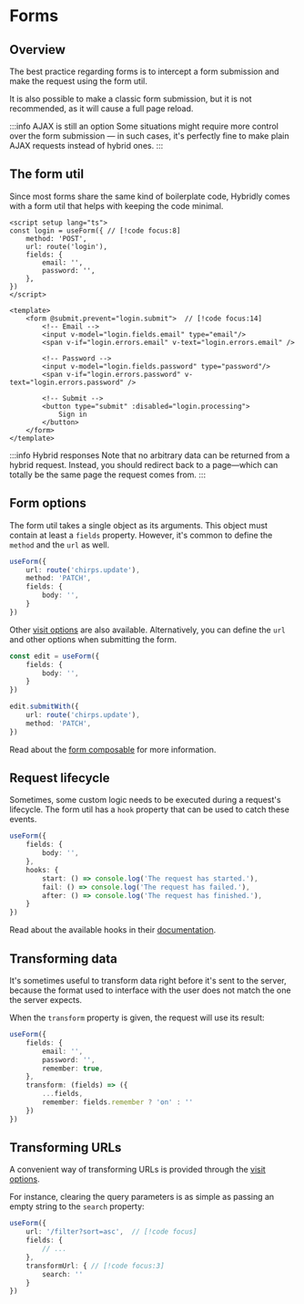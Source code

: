 # Forms

## Overview

The best practice regarding forms is to intercept a form submission and make the request using the form util.

It is also possible to make a classic form submission, but it is not recommended, as it will cause a full page reload.

:::info AJAX is still an option
Some situations might require more control over the form submission — in such cases, it's perfectly fine to make plain AJAX requests instead of hybrid ones.
:::

## The form util

Since most forms share the same kind of boilerplate code, Hybridly comes with a form util that helps with keeping the code minimal.

```vue
<script setup lang="ts">
const login = useForm({ // [!code focus:8]
	method: 'POST',
	url: route('login'),
	fields: {
		email: '',
		password: '',
	},
})
</script>

<template>
	<form @submit.prevent="login.submit">  // [!code focus:14]
		<!-- Email -->
		<input v-model="login.fields.email" type="email"/>
		<span v-if="login.errors.email" v-text="login.errors.email" />

		<!-- Password -->
		<input v-model="login.fields.password" type="password"/>
		<span v-if="login.errors.password" v-text="login.errors.password" />

		<!-- Submit -->
		<button type="submit" :disabled="login.processing">
			Sign in
		</button>
	</form>
</template>
```

:::info Hybrid responses
Note that no arbitrary data can be returned from a hybrid request. Instead, you should redirect back to a page—which can totally be the same page the request comes from.
:::

## Form options

The form util takes a single object as its arguments. This object must contain at least a `fields` property. However, it's common to define the `method` and the `url` as well.

```ts
useForm({
	url: route('chirps.update'),
	method: 'PATCH',
	fields: {
		body: '',
	}
})
```

Other [visit options](../api/router/utils.md) are also available. Alternatively, you can define the `url` and other options when submitting the form.

```ts
const edit = useForm({
	fields: {
		body: '',
	}
})

edit.submitWith({
	url: route('chirps.update'),
	method: 'PATCH',
})
```

Read about the [form composable](../api/utils/use-form.md) for more information.

## Request lifecycle

Sometimes, some custom logic needs to be executed during a request's  lifecycle. The form util has a `hook` property that can be used to catch these events.

```ts
useForm({
	fields: {
		body: '',
	},
	hooks: {
		start: () => console.log('The request has started.'),
		fail: () => console.log('The request has failed.'),
		after: () => console.log('The request has finished.'),
	}
})
```

Read about the available hooks in their [documentation](./hooks.md).

## Transforming data

It's sometimes useful to transform data right before it's sent to the server, because the format used to interface with the user does not match the one the server expects.

When the `transform` property is given, the request will use its result:

```ts
useForm({
	fields: {
		email: '',
		password: '',
		remember: true,
	},
	transform: (fields) => ({
		...fields,
		remember: fields.remember ? 'on' : ''
	})
})
```

## Transforming URLs

A convenient way of transforming URLs is provided through the [visit options](../api/router/utils.md). 

For instance, clearing the query parameters is as simple as passing an empty string to the `search` property:

```ts
useForm({
	url: '/filter?sort=asc',  // [!code focus]
	fields: {
		// ...
	},
	transformUrl: { // [!code focus:3]
		search: ''
	}
})
```
